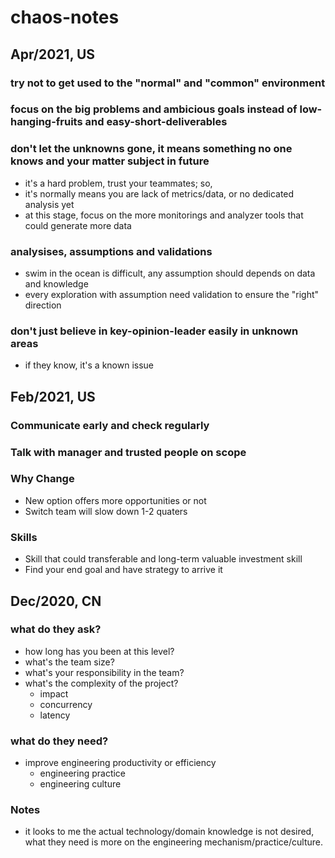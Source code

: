 # chaos-notes

## Apr/2021, US
### try **not** to get used to the "normal" and "common" environment
### focus on the big problems and ambicious goals instead of low-hanging-fruits and easy-short-deliverables
### don't let the **unknowns** gone, it means something no one knows and your matter subject in future
* it's a hard problem, trust your teammates; so,
* it's normally means you are lack of metrics/data, or no dedicated analysis yet
* at this stage, focus on the more monitorings and analyzer tools that could generate more data
### analysises, assumptions and validations
* swim in the ocean is difficult, any assumption should depends on data and knowledge
* every exploration with assumption need validation to ensure the "right" direction
### don't just believe in key-opinion-leader easily in unknown areas
* if they know, it's a known issue

## Feb/2021, US
### Communicate early and check regularly
### Talk with manager and trusted people on scope
### Why Change
* New option offers more opportunities or not
* Switch team will slow down 1-2 quaters
### Skills
* Skill that could transferable and long-term valuable investment skill
* Find your end goal and have strategy to arrive it

## Dec/2020, CN
### what do they ask?
* how long has you been at this level?
* what's the team size?
* what's your responsibility in the team?
* what's the complexity of the project?
  * impact
  * concurrency
  * latency
### what do they need?
* improve engineering productivity or efficiency
  * engineering practice
  * engineering culture
### Notes
* it looks to me the actual technology/domain knowledge is not desired, what they need is more on the engineering mechanism/practice/culture.
